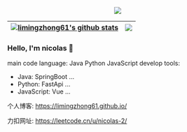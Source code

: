 <p align="center">
  <img align="center" src="https://github-profile-trophy.vercel.app/?username=limingzhong61&column=-1&title=MultipleLang,Star,Follower,Commit,Issue,PullRequest,Repositories" >
</p>

| <a href="https://github.com/anuraghazra/github-readme-stats"><img align="center" src="https://github-readme-stats.vercel.app/api?username=limingzhong61&show_icons=true&icon_color=805AD5&text_color=718096&bg_color=ffffff&include_all_commits=true&hide=contribs&count_private=true&theme=buefy&hide_border=true" alt="limingzhong61's github stats" /></a> | <a href="https://github.com/anuraghazra/github-readme-stats"><img align="center" src="https://github-readme-stats.vercel.app/api/top-langs/?username=limingzhong61&layout=compact&theme=buefy&hide_border=true&hide=css,html" /></a> |
| ------------- | ------------- |

### Hello, I'm nicolas 👋

main code language: Java Python JavaScript
develop tools: 
- Java: SpringBoot ...
- Python: FastApi ...
- JavaScript: Vue ...

个人博客: https://limingzhong61.github.io/

力扣网址: https://leetcode.cn/u/nicolas-2/

